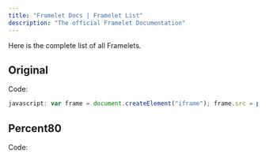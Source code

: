 ```yaml
---
title: "Framelet Docs | Framelet List"
description: "The official Framelet Documentation"
---
```


Here is the complete list of all Framelets.

## Original

Code:

```JAVASCRIPT
javascript: var frame = document.createElement("iframe"); frame.src = prompt("URL:", "https://"); frame.style.border = "none"; frame.style.position = "fixed"; frame.style.top = "0%"; frame.style.right = "0%"; frame.style.height = "100vh"; frame.style.width = "100vw"; frame.style.backgroundColor="white"; frame.style.zIndex = "100000"; document.body.appendChild(frame); var btn = document.createElement("button"); btn.style.position = "fixed"; btn.style.top = "0%"; btn.style.right = "50%"; btn.style.zIndex = "1000000"; btn.innerText = "CLOSE"; document.body.appendChild(btn); btn.onclick = function () { frame.remove(); btn.remove(); };
````

## Percent80

Code:

```JAVASCRIPT

```
